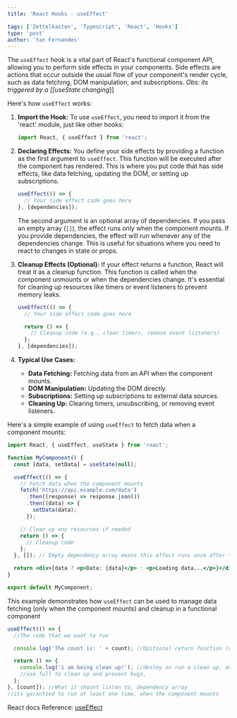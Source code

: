 ```yaml
---
title: 'React Hooks - useEffect'

tags: ['Zettelkasten', 'Typescript', 'React', 'Hooks']
type: 'post'
author: 'Yan Fernandes'
---
```


The `useEffect` hook is a vital part of React's functional component API, allowing you to perform side effects in your
components. Side effects are actions that occur outside the usual flow of your component's render cycle, such as data
fetching, DOM manipulation, and subscriptions. _Obs: its triggered by a [[useState changing_]]

Here's how `useEffect` works:

1. **Import the Hook:** To use `useEffect`, you need to import it from the 'react' module, just like other hooks:

   ```jsx
   import React, { useEffect } from 'react';
   ```

2. **Declaring Effects:** You define your side effects by providing a function as the first argument to `useEffect`.
   This function will be executed after the component has rendered. This is where you put code that has side effects,
   like data fetching, updating the DOM, or setting up subscriptions.

   ```jsx
   useEffect(() => {
     // Your side effect code goes here
   }, [dependencies]);
   ```

   The second argument is an optional array of dependencies. If you pass an empty array (`[]`), the effect runs only
   when the component mounts. If you provide dependencies, the effect will run whenever any of the dependencies change.
   This is useful for situations where you need to react to changes in state or props.

3. **Cleanup Effects (Optional):** If your effect returns a function, React will treat it as a cleanup function. This
   function is called when the component unmounts or when the dependencies change. It's essential for cleaning up
   resources like timers or event listeners to prevent memory leaks.

   ```jsx
   useEffect(() => {
     // Your side effect code goes here

     return () => {
       // Cleanup code (e.g., clear timers, remove event listeners)
     };
   }, [dependencies]);
   ```

4. **Typical Use Cases:**
   - **Data Fetching:** Fetching data from an API when the component mounts.
   - **DOM Manipulation:** Updating the DOM directly.
   - **Subscriptions:** Setting up subscriptions to external data sources.
   - **Cleaning Up:** Clearing timers, unsubscribing, or removing event listeners.

Here's a simple example of using `useEffect` to fetch data when a component mounts:

```jsx
import React, { useEffect, useState } from 'react';

function MyComponent() {
  const [data, setData] = useState(null);

  useEffect(() => {
    // Fetch data when the component mounts
    fetch('https://api.example.com/data')
      .then((response) => response.json())
      .then((data) => {
        setData(data);
      });

    // Clean up any resources if needed
    return () => {
      // Cleanup code
    };
  }, []); // Empty dependency array means this effect runs once after the initial render

  return <div>{data ? <p>Data: {data}</p> : <p>Loading data...</p>}</div>;
}

export default MyComponent;
```

This example demonstrates how `useEffect` can be used to manage data fetching (only when the component mounts) and
cleanup in a functional component

```jsx
useEffect(() => {
  //The code that we want to run

  console.log('The count is: ' + count); //Opitional return function (used as a clean up function as a lifecycle)

  return () => {
    console.log('i am being clean up!'); //destoy an run a clean up, and the next time run with the new value
    //use full to clean up and prevent bugs,
  };
}, [count]); //What it shount listen to, dependency array
//its garantied to run at least one time, when the component mounts
```

React docs Reference: [useEffect](https://react.dev/reference/react/useEffect)
